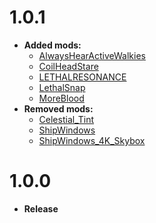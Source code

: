 # 1.0.1

- **Added mods:**
  - [AlwaysHearActiveWalkies](https://thunderstore.io/c/lethal-company/p/Suskitech/AlwaysHearActiveWalkies/)
  - [CoilHeadStare](https://thunderstore.io/c/lethal-company/p/TwinDimensionalProductions/CoilHeadStare/)
  - [LETHALRESONANCE](https://thunderstore.io/c/lethal-company/p/LethalResonance/LETHALRESONANCE/)
  - [LethalSnap](https://thunderstore.io/c/lethal-company/p/SweetOnion/LethalSnap/)
  - [MoreBlood](https://thunderstore.io/c/lethal-company/p/FlipMods/MoreBlood/)
- **Removed mods:**
  - [Celestial_Tint](https://thunderstore.io/c/lethal-company/p/sfDesat/Celestial_Tint/)
  - [ShipWindows](https://thunderstore.io/c/lethal-company/p/TestAccount666/ShipWindows/)
  - [ShipWindows_4K_Skybox](https://thunderstore.io/c/lethal-company/p/veri/ShipWindows_4K_Skybox/)

# 1.0.0

- **Release**